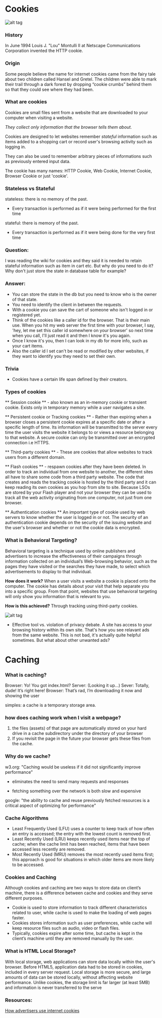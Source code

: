 
# Cookies

![alt tag](http://cdn.makeuseof.com/wp-content/uploads/2016/03/supercookies-670x335.jpg?187d39)

### History

In June 1994 Louis J. "Lou" Montulli II at Netscape Communications Corporation invented the HTTP cookie.

### Origin
Some people believe the name for internet cookies came from the fairy tale about two children called Hansel and Gretel. The children were able to mark their trail through a dark forest by dropping “cookie crumbs” behind them so that they could see where they had been.


### What are cookies
Cookies are small files sent from a website that are downloaded to your computer when visiting a website.

*They collect only information that the browser tells them about.*

Cookies are designed to let websites remember *stateful* information such as items added to a shopping cart or record user's browsing activity such as logging in.

They can also be used to remember arbitrary pieces of informations such as previously entered input data.

The cookie has many names: HTTP Cookie, Web Cookie, Internet Cookie, Browser Cookie or just 'cookie'.

### Stateless vs Stateful
stateless: there is no memory of the past.
* Every transaction is performed as if it were being performed for the first time

stateful: there is memory of the past.
* Every transaction is performed as if it were being done for the very first time

### Question:
I was reading the wiki for cookies and they said it is needed to retain stateful information such as item in cart etc. But why do you need to do it? Why don't just store the state in database table for example?

### Answer:
- You can store the state in the db but you need to know who is the owner of that state.
- You need to identify the client in between the requests.
- With a cookie you can save the cart of someone who isn't logged in or registered yet.
- Think of the cookies like a caller id for the browser. That is their main use. When you hit my web server the first time with your browser, I say, 'hey, let me set this caller id somewhere on your browser' so next time when you call, I'll just read it and then I know it's you again.
- Once I know it's you, then I can look in my db for more info, such as your cart items.
- Also the caller id I set can't be read or modified by other websites, if they want to identify you they need to set their own.



### Trivia
- Cookies have a certain life span defined by their creators.




### Types of cookies
** Session cookie ** - also known as an in-memory cookie or transient cookie. Exists only in temporary memory while a user navigates a site.

** Persistent cookie or Tracking cookies ** - Rather than expiring when a browser closes a persistent cookie expires at a specific date or after a specific length of time. Its information will be transmitted to the server every time the user visits the website it belongs to or views a resource belonging to that website.
A secure cookie can only be transmitted over an encrypted connection i.e HTTPS.

** Third-party cookies ** - These are cookies that allow websites to track users from a different domain.

** Flash cookies ** - respawn cookies after they have been deleted. In order to track an individual from one website to another, the different sites all have to share some code from a third party website. The code that creates and reads the tracking cookie is hosted by the third party and it can keep reading its own cookies as you hop from site to site.
Because LSOs are stored by your Flash player and not your browser they can be used to track all the web activity originating from one computer, not just from one browser.

** Authentication cookies **
An important type of cookie used by web servers to know whether the user is logged in or not.
The security of an authentication cookie depends on the security of the issuing website and the user's browser and whether or not the cookie data is encrypted.


### What is Behavioral Targeting?

Behavioral targeting is a technique used by online publishers and advertisers to increase the effectiveness of their campaigns through information collected on an individual’s Web-browsing behavior, such as the pages they have visited or the searches they have made, to select which advertisements to display to that individual.

**How does it work?**
When a user visits a website a cookie is placed onto the computer. The cookie has details about your visit that help separate you into a specific group. From that point, websites that use behavioral targeting will only show you information that is relevant to you.

**How is this achieved?** Through tracking using third-party cookies.

![alt tag](https://www.dropbox.com/s/fro4o9c3x4irnot/cookie.png)

- Effective tool vs. violation of privacy debate. A site has access to your browsing history within its own site. That's how you see relavant ads from the same website. This is not bad, it's actually quite helpful sometimes. But what about other unwanted ads?


# Caching

### What is caching?
Browser: Yo! You got index.html?
Server: (Looking it up…)
Sever: Totally, dude! It’s right here!
Browser: That’s rad, I’m downloading it now and showing the user

simples: a cache is a temporary storage area.

### how does caching work when I visit a webpage?
 1. the files (assets) of that page are automatically stored on your hard drive in a cache subdirectory under the directory of your browser
 2. If you revisit the page in the future your browser gets these files from the cache.

### Why do we cache?
  w3.org: "Caching would be useless if it did not significantly improve performance"

* eliminates the need to send many requests and responses

* fetching something over the network is both slow and expensive

google: "the ability to cache and reuse previously fetched resources is a critical aspect of optimizing for performance"

### Cache Algorithms
 - Least Frequently Used (LFU) uses a counter to keep track of how often an entry is accessed; the entry with the lowest count is removed first.
- Least Recently Used (LRU) keeps recently used items near the top of cache; when the cache limit has been reached, items that have been accessed less recently are removed.
- Most Recently Used (MRU) removes the most recently used items first; this approach is good for situations in which older items are more likely to be accessed.


### Cookies and Caching
Although cookies and caching are two ways to store data on client’s machine, there is a difference between cache and cookies and they serve different purposes.
 - Cookie is used to store information to track different characteristics related to user, while cache is used to make the loading of web pages faster.
 - Cookies stores information such as user preferences, while cache will keep resource files such as audio, video or flash files.
 - Typically, cookies expire after some time, but cache is kept in the client’s machine until they are removed manually by the user.


### What is HTML Local Storage?
With local storage, web applications can store data locally within the user's browser.
Before HTML5, application data had to be stored in cookies, included in every server request. Local storage is more secure, and large amounts of data can be stored locally, without affecting website performance.
Unlike cookies, the storage limit is far larger (at least 5MB) and information is never transferred to the serve


### **Resources**:
[How advertisers use internet cookies](http://www.wsj.com/video/how-advertisers-use-internet-cookies-to-track-you/92E525EB-9E4A-4399-817D-8C4E6EF68F93.html)

